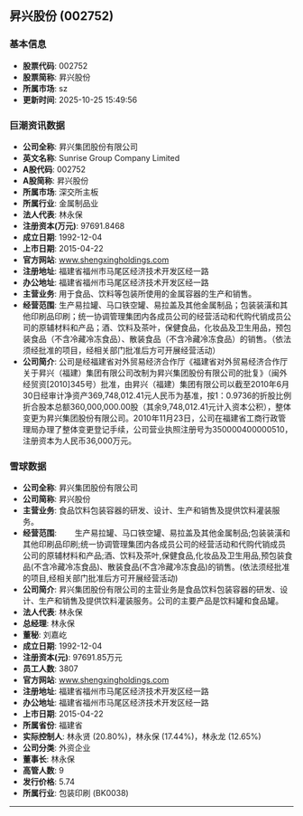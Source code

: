 ## 昇兴股份 (002752)

### 基本信息

- **股票代码**: 002752
- **股票简称**: 昇兴股份
- **所属市场**: sz
- **更新时间**: 2025-10-25 15:49:56

### 巨潮资讯数据

- **公司全称**: 昇兴集团股份有限公司
- **英文名称**: Sunrise Group Company Limited
- **A股代码**: 002752
- **A股简称**: 昇兴股份
- **所属市场**: 深交所主板
- **所属行业**: 金属制品业
- **法人代表**: 林永保
- **注册资本(万元)**: 97691.8468
- **成立日期**: 1992-12-04
- **上市日期**: 2015-04-22
- **官方网站**: www.shengxingholdings.com
- **注册地址**: 福建省福州市马尾区经济技术开发区经一路
- **办公地址**: 福建省福州市马尾区经济技术开发区经一路
- **主营业务**: 用于食品、饮料等包装所使用的金属容器的生产和销售。
- **经营范围**: 生产易拉罐、马口铁空罐、易拉盖及其他金属制品；包装装潢和其他印刷品印刷；统一协调管理集团内各成员公司的经营活动和代购代销成员公司的原辅材料和产品；酒、饮料及茶叶，保健食品，化妆品及卫生用品，预包装食品（不含冷藏冷冻食品）、散装食品（不含冷藏冷冻食品）的销售。（依法须经批准的项目，经相关部门批准后方可开展经营活动）
- **公司简介**: 公司是经福建省对外贸易经济合作厅《福建省对外贸易经济合作厅关于昇兴（福建）集团有限公司改制为昇兴集团股份有限公司的批复》（闽外经贸资[2010]345号）批准，由昇兴（福建）集团有限公司以截至2010年6月30日经审计净资产369,748,012.41元人民币为基准，按1：0.9736的折股比例折合股本总额360,000,000.00股（其余9,748,012.41元计入资本公积），整体变更为昇兴集团股份有限公司。2010年11月23日，公司在福建省工商行政管理局办理了整体变更登记手续，公司营业执照注册号为350000400000510，注册资本为人民币36,000万元。

### 雪球数据

- **公司全称**: 昇兴集团股份有限公司
- **公司简称**: 昇兴股份
- **主营业务**: 食品饮料包装容器的研发、设计、生产和销售及提供饮料灌装服务。
- **经营范围**: 　　生产易拉罐、马口铁空罐、易拉盖及其他金属制品;包装装潢和其他印刷品印刷;统一协调管理集团内各成员公司的经营活动和代购代销成员公司的原辅材料和产品;酒、饮料及茶叶,保健食品,化妆品及卫生用品,预包装食品(不含冷藏冷冻食品)、散装食品(不含冷藏冷冻食品)的销售。(依法须经批准的项目,经相关部门批准后方可开展经营活动)
- **公司简介**: 昇兴集团股份有限公司的主营业务是食品饮料包装容器的研发、设计、生产和销售及提供饮料灌装服务。公司的主要产品是饮料罐和食品罐。
- **法人代表**: 林永保
- **总经理**: 林永保
- **董秘**: 刘嘉屹
- **成立日期**: 1992-12-04
- **注册资本(元)**: 97691.85万元
- **员工人数**: 3807
- **官方网站**: www.shengxingholdings.com
- **注册地址**: 福建省福州市马尾区经济技术开发区经一路
- **办公地址**: 福建省福州市马尾区经济技术开发区经一路
- **上市日期**: 2015-04-22
- **所属省份**: 福建省
- **实际控制人**: 林永贤 (20.80%)，林永保 (17.44%)，林永龙 (12.65%)
- **公司分类**: 外资企业
- **董事长**: 林永保
- **高管人数**: 9
- **发行价格**: 5.74
- **所属行业**: 包装印刷 (BK0038)

---